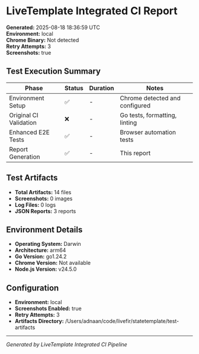 # LiveTemplate Integrated CI Report

**Generated:** 2025-08-18 18:36:59 UTC  
**Environment:** local  
**Chrome Binary:** Not detected  
**Retry Attempts:** 3  
**Screenshots:** true  

## Test Execution Summary

| Phase | Status | Duration | Notes |
|-------|---------|----------|-------|
| Environment Setup | ✅ | - | Chrome detected and configured |
| Original CI Validation | ❌ | - | Go tests, formatting, linting |
| Enhanced E2E Tests | ✅ | - | Browser automation tests |
| Report Generation | ✅ | - | This report |

## Test Artifacts

- **Total Artifacts:**       14 files
- **Screenshots:**        0 images
- **Log Files:**        0 logs
- **JSON Reports:**        3 reports

## Environment Details

- **Operating System:** Darwin
- **Architecture:** arm64
- **Go Version:** go1.24.2
- **Chrome Version:** Not available
- **Node.js Version:** v24.5.0

## Configuration

- **Environment:** local
- **Screenshots Enabled:** true
- **Retry Attempts:** 3
- **Artifacts Directory:** /Users/adnaan/code/livefir/statetemplate/test-artifacts

---
*Generated by LiveTemplate Integrated CI Pipeline*
